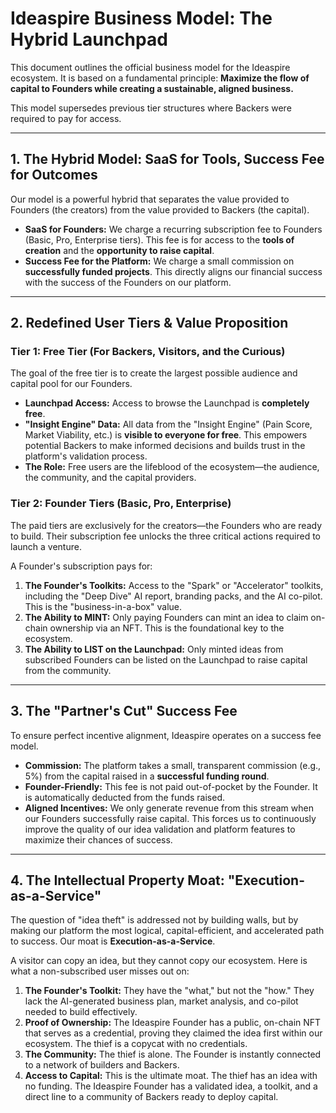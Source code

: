 # Ideaspire Business Model: The Hybrid Launchpad

This document outlines the official business model for the Ideaspire ecosystem. It is based on a fundamental principle: **Maximize the flow of capital to Founders while creating a sustainable, aligned business.**

This model supersedes previous tier structures where Backers were required to pay for access.

---

## 1. The Hybrid Model: SaaS for Tools, Success Fee for Outcomes

Our model is a powerful hybrid that separates the value provided to Founders (the creators) from the value provided to Backers (the capital).

*   **SaaS for Founders:** We charge a recurring subscription fee to Founders (Basic, Pro, Enterprise tiers). This fee is for access to the **tools of creation** and the **opportunity to raise capital**.
*   **Success Fee for the Platform:** We charge a small commission on **successfully funded projects**. This directly aligns our financial success with the success of the Founders on our platform.

---

## 2. Redefined User Tiers & Value Proposition

### Tier 1: Free Tier (For Backers, Visitors, and the Curious)

The goal of the free tier is to create the largest possible audience and capital pool for our Founders.

*   **Launchpad Access:** Access to browse the Launchpad is **completely free**.
*   **"Insight Engine" Data:** All data from the "Insight Engine" (Pain Score, Market Viability, etc.) is **visible to everyone for free**. This empowers potential Backers to make informed decisions and builds trust in the platform's validation process.
*   **The Role:** Free users are the lifeblood of the ecosystem—the audience, the community, and the capital providers.

### Tier 2: Founder Tiers (Basic, Pro, Enterprise)

The paid tiers are exclusively for the creators—the Founders who are ready to build. Their subscription fee unlocks the three critical actions required to launch a venture.

A Founder's subscription pays for:

1.  **The Founder's Toolkits:** Access to the "Spark" or "Accelerator" toolkits, including the "Deep Dive" AI report, branding packs, and the AI co-pilot. This is the "business-in-a-box" value.
2.  **The Ability to MINT:** Only paying Founders can mint an idea to claim on-chain ownership via an NFT. This is the foundational key to the ecosystem.
3.  **The Ability to LIST on the Launchpad:** Only minted ideas from subscribed Founders can be listed on the Launchpad to raise capital from the community.

---

## 3. The "Partner's Cut" Success Fee

To ensure perfect incentive alignment, Ideaspire operates on a success fee model.

*   **Commission:** The platform takes a small, transparent commission (e.g., 5%) from the capital raised in a **successful funding round**.
*   **Founder-Friendly:** This fee is not paid out-of-pocket by the Founder. It is automatically deducted from the funds raised.
*   **Aligned Incentives:** We only generate revenue from this stream when our Founders successfully raise capital. This forces us to continuously improve the quality of our idea validation and platform features to maximize their chances of success.

---

## 4. The Intellectual Property Moat: "Execution-as-a-Service"

The question of "idea theft" is addressed not by building walls, but by making our platform the most logical, capital-efficient, and accelerated path to success. Our moat is **Execution-as-a-Service**.

A visitor can copy an idea, but they cannot copy our ecosystem. Here is what a non-subscribed user misses out on:

1.  **The Founder's Toolkit:** They have the "what," but not the "how." They lack the AI-generated business plan, market analysis, and co-pilot needed to build effectively.
2.  **Proof of Ownership:** The Ideaspire Founder has a public, on-chain NFT that serves as a credential, proving they claimed the idea first within our ecosystem. The thief is a copycat with no credentials.
3.  **The Community:** The thief is alone. The Founder is instantly connected to a network of builders and Backers.
4.  **Access to Capital:** This is the ultimate moat. The thief has an idea with no funding. The Ideaspire Founder has a validated idea, a toolkit, and a direct line to a community of Backers ready to deploy capital.
